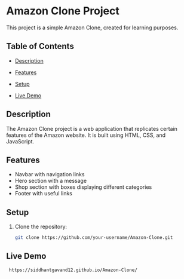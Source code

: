 # Amazon Clone Project

This project is a simple Amazon Clone, created for learning purposes.

## Table of Contents

- [Description](#description)
- [Features](#features)
- [Setup](#setup)

- [Live Demo](#live-demo)

## Description

The Amazon Clone project is a web application that replicates certain features of the Amazon website. It is built using HTML, CSS, and JavaScript.

## Features

- Navbar with navigation links
- Hero section with a message
- Shop section with boxes displaying different categories
- Footer with useful links

## Setup

1. Clone the repository:

   ```bash
   git clone https://github.com/your-username/Amazon-Clone.git

## Live Demo
   ```bash
    https://siddhantgavand12.github.io/Amazon-Clone/

